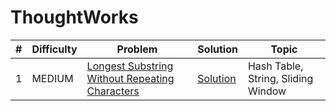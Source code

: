 # ThoughtWorks

| # | Difficulty | Problem | Solution | Topic |
|---|------------|---------|----------|--------|
| 1 | MEDIUM | [Longest Substring Without Repeating Characters](https://leetcode.com/problems/longest-substring-without-repeating-characters) | [Solution](../coding/algorithms/SlidingWindow.java) | Hash Table, String, Sliding Window |
